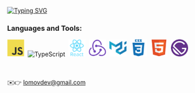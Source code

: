 [![Typing SVG](https://readme-typing-svg.herokuapp.com?font=Fira+Code&weight=500&duration=3000&pause=1000&color=BBF516&random=true&width=435&lines=%D0%9F%D1%80%D0%B8%D0%B2%D0%B5%D1%82%2C+%D0%BC%D0%B8%D1%80%F0%9F%92%97;Hello%2C+world%F0%9F%92%97;%E3%81%93%E3%82%93%E3%81%AB%E3%81%A1%E3%81%AF%E3%80%81%E4%B8%96%E7%95%8C%F0%9F%92%97;Bonjour%2C+le+monde%F0%9F%92%97;Ciao%2C+mondo%F0%9F%92%97;Hallo%2C+Welt%F0%9F%92%97;Ol%C3%A1%2C+mundo%F0%9F%92%97;Hola%2C+mundo%F0%9F%92%97;%E4%BD%A0%E5%A5%BD%EF%BC%8C%E4%B8%96%E7%95%8C%F0%9F%92%97;%EC%95%88%EB%85%95%ED%95%98%EC%84%B8%EC%9A%94%2C+%EC%84%B8%EA%B3%84%F0%9F%92%97)](https://git.io/typing-svg)

<h3 align="left">Languages and Tools:</h3>
<div>
  <img src="https://github.com/devicons/devicon/blob/master/icons/javascript/javascript-original.svg" title="JavaScript" alt="JavaScript" width="40" height="40"/>&nbsp;
  <img src="https://cdn.jsdelivr.net/gh/devicons/devicon/icons/typescript/typescript-original.svg" title="TypeScript" alt="TypeScript" width="40" height="40" />&nbsp;
  <img src="https://github.com/devicons/devicon/blob/master/icons/react/react-original-wordmark.svg" title="React" alt="React" width="40" height="40"/>&nbsp;
  <img src="https://github.com/devicons/devicon/blob/master/icons/redux/redux-original.svg" title="Redux" alt="Redux " width="40" height="40"/>&nbsp;
  <img src="https://github.com/devicons/devicon/blob/master/icons/materialui/materialui-original.svg" title="Material UI" alt="Material UI" width="40" height="40"/>&nbsp;
  <img src="https://github.com/devicons/devicon/blob/master/icons/css3/css3-plain-wordmark.svg"  title="CSS3" alt="CSS" width="40" height="40"/>&nbsp;
  <img src="https://github.com/devicons/devicon/blob/master/icons/html5/html5-original.svg" title="HTML5" alt="HTML" width="40" height="40"/>&nbsp;
  <img src="https://github.com/devicons/devicon/blob/master/icons/gatsby/gatsby-original.svg" title="Gatsby"  alt="Gatsby" width="40" height="40"/>&nbsp;
</div>
<br/>
<br/>

✉️👉 lomovdev@gmail.com
